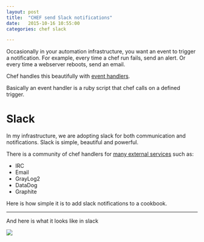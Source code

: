 ```yaml
---
layout: post
title:  "CHEF send Slack notifications"
date:   2015-10-16 10:55:00
categories: chef slack  

---
```


Occasionally in your automation infrastructure, you want an event to trigger a notification. For example, every time a chef run fails, send an alert. Or every time a webserver reboots, send an email. 

Chef handles this beautifully with [event handlers](https://docs.chef.io/handlers.html). 

Basically an event handler is a ruby script that chef calls on a defined trigger. 

# Slack

In my infrastructure, we are adopting slack for both communication and notifications. Slack is simple, beautiful and powerful. 

There is a community of chef handlers for [many external services](https://docs.chef.io/handlers.html#community-handlers) such as: 

- IRC
- Email
- GrayLog2
- DataDog
- Graphite

Here is how simple it is to add slack notifications to a cookbook. 

<script src="https://gist.github.com/spuder/6723fec3729125a25264.js"></script>

---

And here is what it looks like in slack

![](https://www.dropbox.com/s/la1hsbbq22j3g0j/Screenshot%202015-10-16%2010.52.29.png?dl=1)
